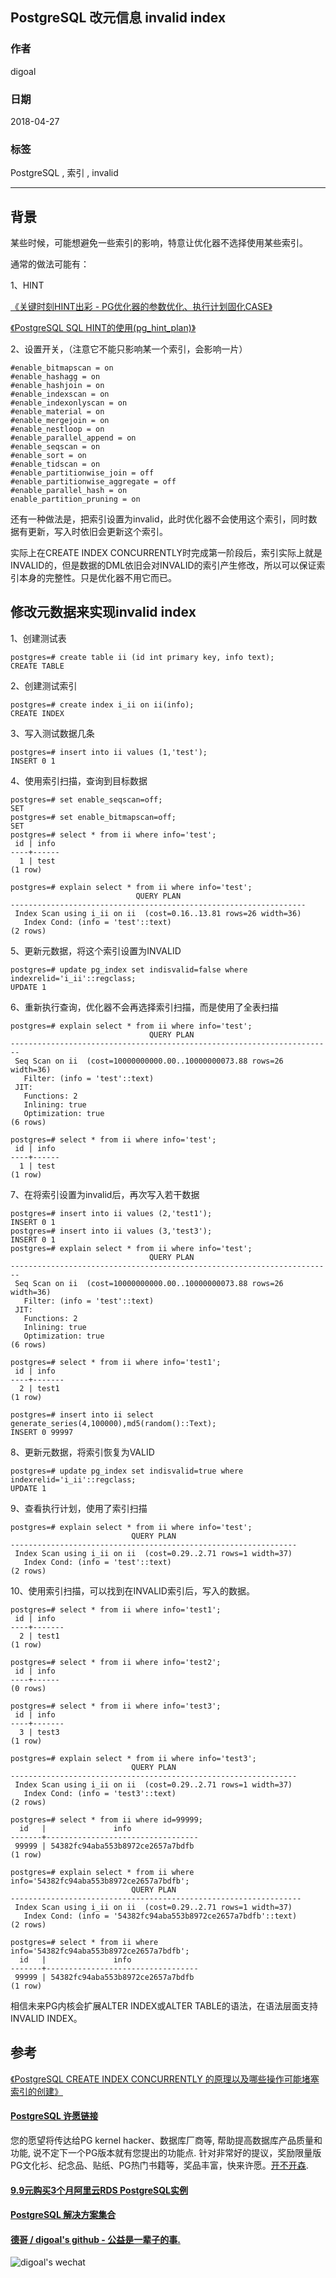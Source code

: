 ## PostgreSQL 改元信息 invalid index   
                                                           
### 作者                                                           
digoal                                                           
                                                           
### 日期                                                           
2018-04-27                                                        
                                                           
### 标签                                                           
PostgreSQL , 索引 , invalid   
                                                           
----                                                           
                                                           
## 背景      
某些时候，可能想避免一些索引的影响，特意让优化器不选择使用某些索引。  
  
通常的做法可能有：  
  
1、HINT  
  
[《关键时刻HINT出彩 - PG优化器的参数优化、执行计划固化CASE》](../201607/20160723_02.md)    
  
[《PostgreSQL SQL HINT的使用(pg_hint_plan)》](../201602/20160203_01.md)    
  
  
2、设置开关，（注意它不能只影响某一个索引，会影响一片）  
  
```  
#enable_bitmapscan = on  
#enable_hashagg = on  
#enable_hashjoin = on  
#enable_indexscan = on  
#enable_indexonlyscan = on  
#enable_material = on  
#enable_mergejoin = on  
#enable_nestloop = on  
#enable_parallel_append = on  
#enable_seqscan = on  
#enable_sort = on  
#enable_tidscan = on  
#enable_partitionwise_join = off  
#enable_partitionwise_aggregate = off  
#enable_parallel_hash = on  
enable_partition_pruning = on  
```  
  
还有一种做法是，把索引设置为invalid，此时优化器不会使用这个索引，同时数据有更新，写入时依旧会更新这个索引。  
  
实际上在CREATE INDEX CONCURRENTLY时完成第一阶段后，索引实际上就是INVALID的，但是数据的DML依旧会对INVALID的索引产生修改，所以可以保证索引本身的完整性。只是优化器不用它而已。  
  
## 修改元数据来实现invalid index  
1、创建测试表  
  
```  
postgres=# create table ii (id int primary key, info text);  
CREATE TABLE  
```  
  
2、创建测试索引  
  
```  
postgres=# create index i_ii on ii(info);  
CREATE INDEX  
```  
  
3、写入测试数据几条  
  
```  
postgres=# insert into ii values (1,'test');  
INSERT 0 1  
```  
  
4、使用索引扫描，查询到目标数据  
  
```  
postgres=# set enable_seqscan=off;  
SET  
postgres=# set enable_bitmapscan=off;  
SET  
postgres=# select * from ii where info='test';  
 id | info   
----+------  
  1 | test  
(1 row)  
  
postgres=# explain select * from ii where info='test';  
                            QUERY PLAN                              
------------------------------------------------------------------  
 Index Scan using i_ii on ii  (cost=0.16..13.81 rows=26 width=36)  
   Index Cond: (info = 'test'::text)  
(2 rows)  
```  
  
5、更新元数据，将这个索引设置为INVALID  
  
```  
postgres=# update pg_index set indisvalid=false where indexrelid='i_ii'::regclass;  
UPDATE 1  
```  
  
6、重新执行查询，优化器不会再选择索引扫描，而是使用了全表扫描  
  
```  
postgres=# explain select * from ii where info='test';  
                               QUERY PLAN                                 
------------------------------------------------------------------------  
 Seq Scan on ii  (cost=10000000000.00..10000000073.88 rows=26 width=36)  
   Filter: (info = 'test'::text)  
 JIT:  
   Functions: 2  
   Inlining: true  
   Optimization: true  
(6 rows)  
  
postgres=# select * from ii where info='test';  
 id | info   
----+------  
  1 | test  
(1 row)  
```  
  
7、在将索引设置为invalid后，再次写入若干数据  
  
```  
postgres=# insert into ii values (2,'test1');  
INSERT 0 1  
postgres=# insert into ii values (3,'test3');  
INSERT 0 1  
postgres=# explain select * from ii where info='test';  
                               QUERY PLAN                                 
------------------------------------------------------------------------  
 Seq Scan on ii  (cost=10000000000.00..10000000073.88 rows=26 width=36)  
   Filter: (info = 'test'::text)  
 JIT:  
   Functions: 2  
   Inlining: true  
   Optimization: true  
(6 rows)  
  
postgres=# select * from ii where info='test1';  
 id | info    
----+-------  
  2 | test1  
(1 row)  
  
postgres=# insert into ii select generate_series(4,100000),md5(random()::Text);  
INSERT 0 99997  
```  
  
8、更新元数据，将索引恢复为VALID  
  
```  
postgres=# update pg_index set indisvalid=true where indexrelid='i_ii'::regclass;  
UPDATE 1  
```  
  
9、查看执行计划，使用了索引扫描  
  
```  
postgres=# explain select * from ii where info='test';  
                           QUERY PLAN                             
----------------------------------------------------------------  
 Index Scan using i_ii on ii  (cost=0.29..2.71 rows=1 width=37)  
   Index Cond: (info = 'test'::text)  
(2 rows)  
```  
  
10、使用索引扫描，可以找到在INVALID索引后，写入的数据。  
  
```  
postgres=# select * from ii where info='test1';  
 id | info    
----+-------  
  2 | test1  
(1 row)  
  
postgres=# select * from ii where info='test2';  
 id | info   
----+------  
(0 rows)  
  
postgres=# select * from ii where info='test3';  
 id | info    
----+-------  
  3 | test3  
(1 row)  
  
postgres=# explain select * from ii where info='test3';  
                           QUERY PLAN                             
----------------------------------------------------------------  
 Index Scan using i_ii on ii  (cost=0.29..2.71 rows=1 width=37)  
   Index Cond: (info = 'test3'::text)  
(2 rows)  
  
postgres=# select * from ii where id=99999;  
  id   |               info                 
-------+----------------------------------  
 99999 | 54382fc94aba553b8972ce2657a7bdfb  
(1 row)  
  
postgres=# explain select * from ii where info='54382fc94aba553b8972ce2657a7bdfb';  
                           QUERY PLAN                              
-----------------------------------------------------------------  
 Index Scan using i_ii on ii  (cost=0.29..2.71 rows=1 width=37)  
   Index Cond: (info = '54382fc94aba553b8972ce2657a7bdfb'::text)  
(2 rows)  
  
postgres=# select * from ii where info='54382fc94aba553b8972ce2657a7bdfb';  
  id   |               info                 
-------+----------------------------------  
 99999 | 54382fc94aba553b8972ce2657a7bdfb  
(1 row)  
```  
  
相信未来PG内核会扩展ALTER INDEX或ALTER TABLE的语法，在语法层面支持INVALID INDEX。  
  
## 参考  
[《PostgreSQL CREATE INDEX CONCURRENTLY 的原理以及哪些操作可能堵塞索引的创建》](../201804/20180424_05.md)    
  
  
  
  
  
  
  
  
  
  
  
  
  
  
  
  
  
  
  
  
  
  
  
  
  
  
  
  
  
  
  
  
  
  
  
  
  
  
  
  
  
  
  
  
  
  
  
  
  
  
  
  
  
  
  
  
  
  
  
  
  
  
  
  
  
  
  
  
  
  
  
  
  
#### [PostgreSQL 许愿链接](https://github.com/digoal/blog/issues/76 "269ac3d1c492e938c0191101c7238216")
您的愿望将传达给PG kernel hacker、数据库厂商等, 帮助提高数据库产品质量和功能, 说不定下一个PG版本就有您提出的功能点. 针对非常好的提议，奖励限量版PG文化衫、纪念品、贴纸、PG热门书籍等，奖品丰富，快来许愿。[开不开森](https://github.com/digoal/blog/issues/76 "269ac3d1c492e938c0191101c7238216").  
  
  
#### [9.9元购买3个月阿里云RDS PostgreSQL实例](https://www.aliyun.com/database/postgresqlactivity "57258f76c37864c6e6d23383d05714ea")
  
  
#### [PostgreSQL 解决方案集合](https://yq.aliyun.com/topic/118 "40cff096e9ed7122c512b35d8561d9c8")
  
  
#### [德哥 / digoal's github - 公益是一辈子的事.](https://github.com/digoal/blog/blob/master/README.md "22709685feb7cab07d30f30387f0a9ae")
  
  
![digoal's wechat](../pic/digoal_weixin.jpg "f7ad92eeba24523fd47a6e1a0e691b59")
  
